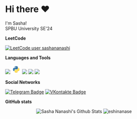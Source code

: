 # Hi there ❤️

I'm Sasha!\
SPBU University SE'24

**LeetCode**

[![LeetCode user sashananashi](https://img.shields.io/badge/dynamic/json?style=flat-square&labelColor=black&color=%23ffa116&label=Solved&query=solvedOverTotal&url=https%3A%2F%2Fleetcode-badge.vercel.app%2Fapi%2Fusers%2Fsashananashi&logo=leetcode&logoColor=yellow)](https://leetcode.com/sashananashi/)

**Languages and Tools**  

[<code><img height="30" src="https://user-images.githubusercontent.com/34314541/184476883-24747fb9-801d-41b1-91bb-4b3e161a5cec.png"></code>](https://go.dev)
[<code><img height="30" src="https://raw.githubusercontent.com/github/explore/80688e429a7d4ef2fca1e82350fe8e3517d3494d/topics/python/python.png"></code>](https://www.python.org)
[<code><img height="30" src="https://user-images.githubusercontent.com/34314541/150592066-edb00215-4cc3-4da7-8ee9-059160046907.png"></code>](https://www.postgresql.org)
[<code><img height="30" src="https://cdn.worldvectorlogo.com/logos/redis.svg"></code>](https://redis.io)
[<code><img height="30" src="https://www.docker.com/sites/default/files/d8/2019-07/vertical-logo-monochromatic.png"></code>](https://www.docker.com)

**Social Networks**

[![Telegram Badge](https://img.shields.io/badge/-sashananashi-2ba5e0?style=flat-square&labelColor=2ba5e0&logo=telegram&logoColor=white&link=https://t.me/nanashii)](https://t.me/nanashii)
[![VKontakte Badge](https://img.shields.io/badge/-alksndrzln-0077ff?style=flat-square&labelColor=0077ff&logo=vk&logoColor=white&link=https://vk.com/alksndrzln)](https://vk.com/alksndrzln)

**GitHub stats**
<p align="center"><img height=180 alt="Sasha Nanashi's Github Stats" src="https://github-readme-stats-1kc9.vercel.app/api?username=EshiNanase&show_icons=true&theme=github_dark&count_private=true&include_all_commits=true&layout=compact" alt="eshinanase" /> <img height=180 src="https://github-readme-stats-1kc9.vercel.app/api/top-langs/?username=EshiNanase&count_private=true&langs_count=10&theme=github_dark&layout=compact&include_all_commits=true&hide=HTML,CSS,TypeScript,Kotlin" alt="eshinanase" /></p>
